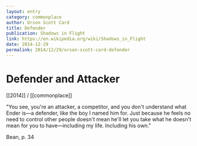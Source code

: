 ```yaml
---
layout: entry
category: commonplace
author: Orson Scott Card
title: Defender
publication: Shadows in Flight
link: https://en.wikipedia.org/wiki/Shadows_in_Flight
date: 2014-12-29
permalink: 2014/12/29/orson-scott-card-defender
---
```


# Defender and Attacker

[[2014]] / [[commonplace]]

"You see, you're an attacker, a competitor, and you don't understand what Ender is—a defender, like the boy I named him for. Just because he feels no need to control other people doesn't mean he'll let you take what he doesn't mean for you to have—including my life. Including his own."

Bean, p. 34
